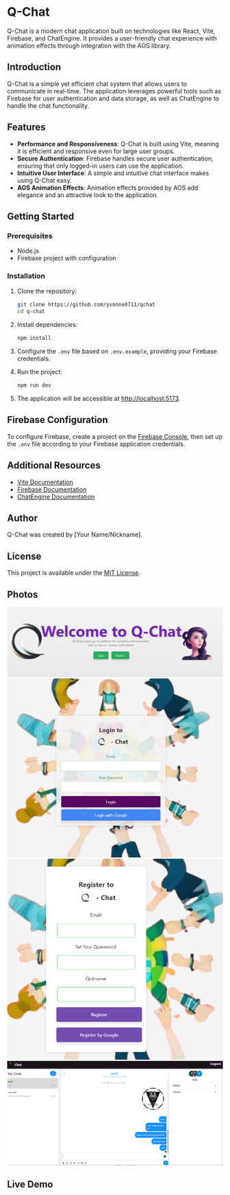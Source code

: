 # Q-Chat

Q-Chat is a modern chat application built on technologies like React, Vite, Firebase, and ChatEngine. It provides a user-friendly chat experience with animation effects through integration with the AOS library.

## Introduction

Q-Chat is a simple yet efficient chat system that allows users to communicate in real-time. The application leverages powerful tools such as Firebase for user authentication and data storage, as well as ChatEngine to handle the chat functionality.

## Features

- **Performance and Responsiveness**: Q-Chat is built using Vite, meaning it is efficient and responsive even for large user groups.
- **Secure Authentication**: Firebase handles secure user authentication, ensuring that only logged-in users can use the application.
- **Intuitive User Interface**: A simple and intuitive chat interface makes using Q-Chat easy.
- **AOS Animation Effects**: Animation effects provided by AOS add elegance and an attractive look to the application.

## Getting Started

### Prerequisites

- Node.js
- Firebase project with configuration

### Installation

1. Clone the repository:

    ```bash
    git clone https://github.com/yvonne0711/qchat
    cd q-chat
    ```

2. Install dependencies:

    ```bash
    npm install
    ```

3. Configure the `.env` file based on `.env.example`, providing your Firebase credentials.

4. Run the project:

    ```bash
    npm run dev
    ```

5. The application will be accessible at [http://localhost:5173](http://localhost:5173).

## Firebase Configuration

To configure Firebase, create a project on the [Firebase Console](https://console.firebase.google.com/), then set up the `.env` file according to your Firebase application credentials.

## Additional Resources

- [Vite Documentation](https://vitejs.dev/guide/)
- [Firebase Documentation](https://firebase.google.com/docs)
- [ChatEngine Documentation](https://www.chatengine.io/docs/)

## Author

Q-Chat was created by [Your Name/Nickname].

## License

This project is available under the [MIT License](LICENSE).

## Photos 
![Home](image.png)
![login](image-1.png)
![register](image-2.png)
![chat](image-3.png)

## Live Demo



